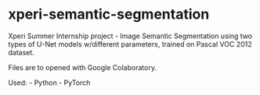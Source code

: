 # xperi-semantic-segmentation
Xperi Summer Internship project - Image Semantic Segmentation using two types of U-Net models w/different parameters, trained on Pascal VOC 2012 dataset.

Files are to opened with Google Colaboratory.

Used: - Python
      - PyTorch


